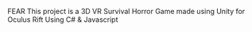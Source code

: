 FEAR 
This project is a 3D VR Survival Horror Game made using Unity for Oculus Rift 
Using C# & Javascript
